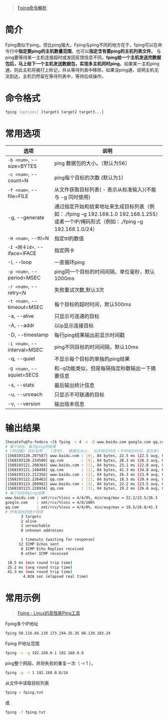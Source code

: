 > [Fping命令解析](https://blog.csdn.net/wz_cow/article/details/80967255)

# 简介
Fping类似于ping，但比ping强大。Fping与ping不同的地方在于，fping可以在命令行中**指定要ping的主机数量范围**，也可以**指定含有要ping的主机列表文件**。
与ping要等待某一主机连接超时或发回反馈信息不同，**fping给一个主机发送完数据包后，马上给下一个主机发送数据包，实现多主机同时ping**。如果某一主机ping通，则此主机将被打上标记，并从等待列表中移除，如果没ping通，说明主机无法到达，主机仍然留在等待列表中，等待后续操作。

# 命令格式
```bash
fping [options] [target1 target2 target3...]
```

# 常用选项
| 选项 | 说明 |
|---|---|
| `-b <num>`, --size=BYTES | ping 数据包的大小。（默认为56） |
| `-c <num>`, --count=N | ping每个目标的次数 (默认为1) |
| `-f <num>`, --file=FILE | 从文件获取目标列表( - 表示从标准输入)(不能与 -g 同时使用) |
| -g, --generate | 通过指定开始和结束地址来生成目标列表（例如：./fping –g 192.168.1.0 192.168.1.255）或者一个IP/掩码形式（例如：./fping –g 192.168.1.0/24） |
| `-H <num>`, --ttl=N | 指定ttl的数值 |
| `-I <网卡id>`, --iface=IFACE | 指定网卡 |
| -l, --loop | 一直循环ping |
| `-p <num>`, --period=MSEC | ping同一个目标的时间间隔，单位毫秒，默认1000ms |
| `-r <num>`, --retry=N | 失败重试次数,默认3次 |
| `-t <num>`, --timeout=MSEC | 每个目标的超时时间，默认500ms |
| -a, --alive | 只显示可连通的目标 |
| -A, --addr | 以ip显示连接目标 |
| -D, --timestamp | 每行ping结果输出前显示时间戳 |
| `-i <num>`, --interval=MSEC | ping不同目标的时间间隔，默认10ms |
| -q, --quiet | 不显示每个目标的单独的ping结果  |
| `-Q <num>`, --squiet=SECS | 和-q功能类似，但是每隔指定秒数输出一下摘要信息 |
| -s, --stats | 最后输出统计信息 |
| -u, --unreach | 只显示不可联通的目标 |
| -v, --version | 输出版本信息 |

# 输出结果

```bash
[hecatefu@fu-fedora ~]$ fping -c 4 -s -D www.baidu.com google.com qq.com
# 每个目标，每次ping的结果
# [时间戳] 目标名称 ： [序号]， 数据包大小， 当次响应时间 (平均响应时间，丢包率)
[1568193120.207587] www.baidu.com : [0], 84 bytes, 22.5 ms (22.5 avg, 0% loss)
[1568193120.234580] qq.com        : [0], 84 bytes, 28.3 ms (28.3 avg, 0% loss)
[1568193121.208364] www.baidu.com : [1], 84 bytes, 23.1 ms (22.8 avg, 0% loss)
[1568193121.248498] qq.com        : [1], 84 bytes, 41.3 ms (34.8 avg, 0% loss)
[1568193122.212356] www.baidu.com : [2], 84 bytes, 26.3 ms (23.9 avg, 0% loss)
[1568193122.226463] qq.com        : [2], 84 bytes, 18.5 ms (29.4 avg, 0% loss)
[1568193123.209962] www.baidu.com : [3], 84 bytes, 22.2 ms (23.5 avg, 0% loss)
[1568193123.228934] qq.com        : [3], 84 bytes, 19.2 ms (26.8 avg, 0% loss)
# 每个目标的ping结果
www.baidu.com : xmt/rcv/%loss = 4/4/0%, min/avg/max = 22.2/23.5/26.3
google.com    : xmt/rcv/%loss = 4/0/100%
qq.com        : xmt/rcv/%loss = 4/4/0%, min/avg/max = 18.5/26.8/41.3
# 所有目标的统计信息
       3 targets
       2 alive
       1 unreachable
       0 unknown addresses

       1 timeouts (waiting for response)
      12 ICMP Echos sent
       8 ICMP Echo Replies received
       0 other ICMP received

 18.5 ms (min round trip time)
 25.2 ms (avg round trip time)
 41.3 ms (max round trip time)
        4.026 sec (elapsed real time)

```
# 常用示例
> [Fping - Linux的高性能Ping工具](https://www.howtoing.com/ping-multiple-linux-hosts-using-fping)

Fping多个IP地址
```bash
fping 50.116.66.139 173.194.35.35 98.139.183.24
```

Fping IP地址范围
```bash
fping -s -g 192.168.0.1 192.168.0.9
```

ping整个网段，并将失败的重复一次（ -r 1 ）。
```bash
fping -g -r 1 192.168.0.0/24
```

从文件中读取目标列表
```bash
fping < fping.txt
```
或
```bash
fping -f fping.txt
```
